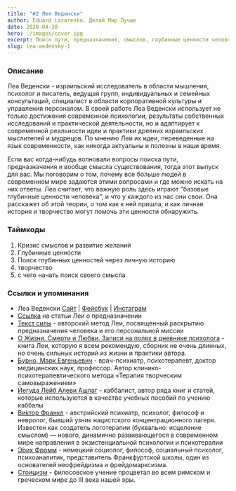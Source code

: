 ```yaml
---
title: "#2 Лея Веденски"
author: Eduard Lazarenko, Делай Мир Лучше
date: 2020-04-30
hero: ./images/cover.jpg
excerpt: Поиск пути, предназначения, смыслов, глубинные ценности человека и другое
slug: lea-wedensky-1
---
```


### Описание

Леа Веденски - израильский исследователь в области мышления, психолог и писатель, ведущая групп, индивидуальных и семейных консультаций, специалист в области корпоративной культуры и управления персоналом. В своей работе Леа Веденски использует не только достижения современной психологии, результаты собственных исследований и практической деятельности, но и адаптирует к современной реальности идеи и практики древних израильских мыслителей и мудрецов. По мнению Леи их идеи, переведенные на язык современности, как никогда актуальны и полезны в наши время.

Если вас когда-нибудь волновали вопросы поиска пути, предназначения и вообще смысла существования, тогда этот выпуск для вас. Мы поговорим о том, почему все больше людей в современном мире задаются этими вопросами и где можно искать на них ответы. Леа считает, что важную роль здесь играют "базовые глубинные ценности человека", и что у каждого из нас они свои. Она расскажет об этой теории, о том как к ней пришла, и как личная история и творчество могут помочь эти ценности обнаружить.

### Таймкоды

1. Кризис смыслов и развитие желаний
2. Глубинные ценности
3. Поиск глубинных ценностей через личную историю
4. творчество
5. с чего начать поиск своего смысла

### Ссылки и упоминания

- Леа Веденски [Сайт](https://wedensky.com/) | [Фейсбук](https://www.facebook.com/LeaWedensky) | [Инстаграм](https://instagram.com/leawedensky/)
- [Ссылка](https://wedensky.com/prednaznachenie) на статьи Леи о предназначении
- [Текст силы](https://wedensky.com/ectcenter/groups-seminars-expeditions/powertext) - авторский метод Леи, посвященный раскрытию предназначения человека и его персональной миссии
- [О Жизни, Смерти и Любви. Записи на полях в дневнике психолога](https://www.litres.ru/lea-vedenski-8857705/o-zhizni-smerti-i-lubvi-zapisi-na-polyah-v-dnevnike-psihologa/) - книга Леи, которую я всем рекомендую, сборник не очень длинных, но очень сильных историй из жизни и практики автора.
- [Бурно, Марк Евгеньевич](https://ru.wikipedia.org/wiki/%D0%91%D1%83%D1%80%D0%BD%D0%BE,_%D0%9C%D0%B0%D1%80%D0%BA_%D0%95%D0%B2%D0%B3%D0%B5%D0%BD%D1%8C%D0%B5%D0%B2%D0%B8%D1%87) - врач-психиатр, психотерапевт, доктор медицинских наук, профессор. Автор клинико-психотерапевтического метода «Терапия творческим самовыражением»
- [Йегуда Лейб Алеви Ашлаг](https://ru.wikipedia.org/wiki/%D0%91%D0%B0%D0%B0%D0%BB%D1%8C-%D0%A1%D1%83%D0%BB%D0%B0%D0%BC) - каббалист, автор ряда книг и статей, которые используются в качестве учебных пособий по учению каббалы
- [Ви́ктор Франкл](https://ru.wikipedia.org/wiki/%D0%A4%D1%80%D0%B0%D0%BD%D0%BA%D0%BB,_%D0%92%D0%B8%D0%BA%D1%82%D0%BE%D1%80) - австрийский психиатр, психолог, философ и невролог, бывший узник нацистского концентрационного лагеря. Известен как создатель логотерапии (буквально: исцеление смыслом) — нового, динамично развивающегося в современном мире направления в экзистенциальной психологии и психотерапии
- [Э́рих Фромм](https://ru.wikipedia.org/wiki/%D0%A4%D1%80%D0%BE%D0%BC%D0%BC,_%D0%AD%D1%80%D0%B8%D1%85) - немецкий социолог, философ, социальный психолог, психоаналитик, представитель Франкфуртской школы, один из основателей неофрейдизма и фрейдомарксизма.
- [Стоицизм](https://ru.wikipedia.org/wiki/%D0%A1%D1%82%D0%BE%D0%B8%D1%86%D0%B8%D0%B7%D0%BC) - филосовское учение процветал во всем римском и греческом мире до III века нашей эры.

<!-- **Instagram:** [https://www.instagram.com/real.edos/](https://www.instagram.com/real.edos/) -->

<!-- **Facebook:** [https://www.facebook.com/eddyboylazar](https://www.facebook.com/eddyboylazar) -->
